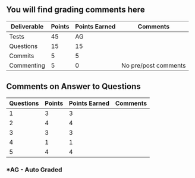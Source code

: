 ## You will find grading comments here 

| Deliverable        | Points | Points Earned | Comments
| ------------------ | ------ | ------------- | ------------------------
| Tests              |  45    |      AG       |
| Questions          |  15    |      15       |
| Commits            |  5     |      5        |
| Commenting         |  5     |      0        | No pre/post comments



## Comments on Answer to Questions

| Questions | Points | Points Earned | Comments
| --------- | ------ | ------------- | -----------------------
|     1     |   3    |       3       | 
|     2     |   4    |       4       |
|     3     |   3    |       3       |
|     4     |   1    |       1       |
|     5     |   4    |       4       |



### *AG - Auto Graded


